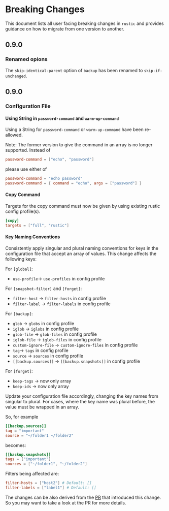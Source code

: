 # Breaking Changes

This document lists all user facing breaking changes in `rustic` and provides
guidance on how to migrate from one version to another.

## 0.9.0

### Renamed opions

The `skip-identical-parent` option of `backup` has been renamed to
`skip-if-unchanged`.

## 0.9.0

### Configuration File

#### Using String in `password-command` and `warm-up-command`

Using a String for `password-command` or `warm-up-command` have been re-allowed.

Note: The former version to give the command in an array is no longer supported.
Instead of

```toml
password-command = ["echo", "password"]
```

please use either of

```toml
password-command = "echo password"
password-command = { command = "echo", args = ["password"] }
```

#### Copy Command

Targets for the copy command must now be given by using existing rustic config
profile(s).

```toml
[copy]
targets = ["full", "rustic"]
```

#### Key Naming Conventions

Consistently apply singular and plural naming conventions for keys in the
configuration file that accept an array of values. This change affects the
following keys:

For `[global]`:

- `use-profile`-> `use-profiles` in config profile

For `[snapshot-filter]` and `[forget]`:

- `filter-host` -> `filter-hosts` in config profile
- `filter-label` -> `filter-labels` in config profile

For `[backup]`:

- `glob` -> `globs` in config profile
- `iglob` -> `iglobs` in config profile
- `glob-file` -> `glob-files` in config profile
- `iglob-file` -> `iglob-files` in config profile
- `custom-ignore-file` -> `custom-ignore-files` in config profile
- `tag`-> `tags` in config profile
- `source` -> `sources` in config profile
- `[[backup.sources]]` -> `[[backup.snapshots]]` in config profile

For `[forget]`:

- `keep-tags` -> now only array
- `keep-ids` -> now only array

Update your configuration file accordingly, changing the key names from singular
to plural. For cases, where the key name was plural before, the value must be
wrapped in an array.

So, for example

```toml
[[backup.sources]]
tag = "important"
source = "~/folder1 ~/folder2"
```

becomes:

```toml
[[backup.snapshots]]
tags = ["important"]
sources = ["~/folder1", "~/folder2"]
```

Filters being affected are:

```toml
filter-hosts = ["host2"] # Default: []
filter-labels = ["label1"] # Default: []
```

The changes can be also derived from the
[PR](https://github.com/rustic-rs/rustic/pull/1240) that introduced this change.
So you may want to take a look at the PR for more details.
